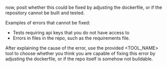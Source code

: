 now, posit whether this could be fixed by adjusting the dockerfile, or if the repository cannot be built and tested.

Examples of errors that cannot be fixed:
- Tests requiring api keys that you do not have access to
- Errors in files in the repo, such as the requirements file.

After explaining the cause of the error, use the provided <TOOL_NAME> tool to choose whether you think you are capable of fixing this error by adjusting the dockerfile, or if the repo itself is somehow not buildable.
